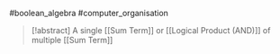 #boolean_algebra #computer_organisation 
>[!abstract] A single [[Sum Term]] or [[Logical Product (AND)]] of multiple [[Sum Term]]
>